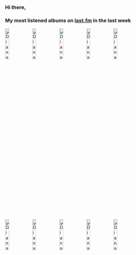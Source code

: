 ### Hi there, 

### My most listened albums on [last.fm](https://www.last.fm/user/jfdesignnet) in the last week

[<img src='https://lastfm.freetls.fastly.net/i/u/300x300/39e21199df494aabb64109a668e9bba6.png' width='16%' height='16%' alt='Diana Krall - The Very Best Of Diana Krall'>](https://www.last.fm/music/diana%2bkrall/the%2bvery%2bbest%2bof%2bdiana%2bkrall)&nbsp;
[<img src='https://lastfm.freetls.fastly.net/i/u/300x300/da557bafd2f349419962be3cf06318a3.png' width='16%' height='16%' alt='Diana Krall - Glad Rag Doll'>](https://www.last.fm/music/diana%2bkrall/glad%2brag%2bdoll)&nbsp;
[<img src='https://lastfm.freetls.fastly.net/i/u/300x300/9fe4d4c881770bf855fdac6fa9b13286.jpg' width='16%' height='16%' alt='Diana Krall - When I Look In Your Eyes'>](https://www.last.fm/music/diana%2bkrall/when%2bi%2blook%2bin%2byour%2beyes)&nbsp;
[<img src='https://lastfm.freetls.fastly.net/i/u/300x300/5371e42e3911453cc57f725f086e2e73.jpg' width='16%' height='16%' alt='Diana Krall - All For You (A Dedication To The Nat King Cole Trio)'>](https://www.last.fm/music/diana%2bkrall/all%2bfor%2byou%2b%2528a%2bdedication%2bto%2bthe%2bnat%2bking%2bcole%2btrio%2529)&nbsp;
[<img src='https://lastfm.freetls.fastly.net/i/u/300x300/1969883d4fd942ccb198348a7cce83a9.png' width='16%' height='16%' alt='Diana Krall - The Girl In The Other Room'>](https://www.last.fm/music/diana%2bkrall/the%2bgirl%2bin%2bthe%2bother%2broom)&nbsp;
<br>
[<img src='https://lastfm.freetls.fastly.net/i/u/300x300/0835048a6d9ec096c2ec8e652dfe2e4e.jpg' width='16%' height='16%' alt='Diana Krall - This Dream Of You'>](https://www.last.fm/music/diana%2bkrall/this%2bdream%2bof%2byou)&nbsp;
[<img src='https://lastfm.freetls.fastly.net/i/u/300x300/9bedf376ee1568c7d40c27bdfd8851dc.jpg' width='16%' height='16%' alt='Diana Krall - Turn Up The Quiet'>](https://www.last.fm/music/diana%2bkrall/turn%2bup%2bthe%2bquiet)&nbsp;
[<img src='https://lastfm.freetls.fastly.net/i/u/300x300/99661c6e4a4a4013c080fd41c8024da3.png' width='16%' height='16%' alt='Diana Krall - Wallflower'>](https://www.last.fm/music/diana%2bkrall/wallflower)&nbsp;
[<img src='https://lastfm.freetls.fastly.net/i/u/300x300/837feb28f7e94ae59b8fdcc458c201be.jpg' width='16%' height='16%' alt='Diana Krall - The Look of Love'>](https://www.last.fm/music/diana%2bkrall/the%2blook%2bof%2blove)&nbsp;
[<img src='https://lastfm.freetls.fastly.net/i/u/300x300/200057c65e4d971b9e7106b471b6369e.jpg' width='16%' height='16%' alt='Diana Krall - Stepping Out'>](https://www.last.fm/music/diana%2bkrall/stepping%2bout)&nbsp;
<br>
